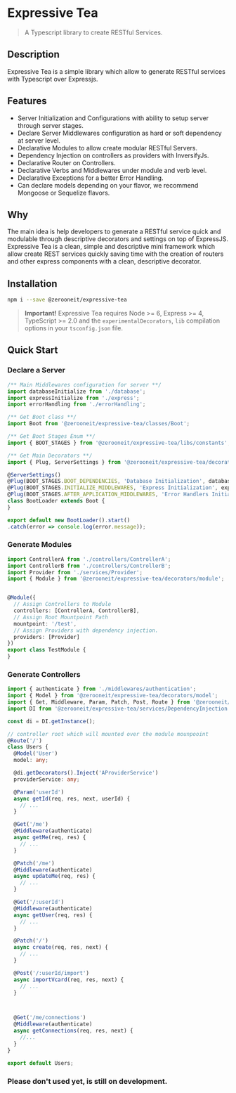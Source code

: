 # Expressive Tea
> A Typescript library to create RESTful Services.

## Description
Expressive Tea is a simple library which allow to generate RESTful services with Typescript over Expressjs.

## Features
* Server Initialization and Configurations with ability to setup server through server stages.
* Declare Server Middlewares configuration as hard or soft dependency at server level.
* Declarative Modules to allow create modular RESTful Servers.
* Dependency Injection on controllers as providers with InversifyJs.
* Declarative Router on Controllers.
* Declarative Verbs and Middlewares under module and verb level.
* Declarative Exceptions for a better Error Handling.
* Can declare models depending on your flavor, we recommend Mongoose or Sequelize flavors.


## Why
The main idea is help developers to generate a RESTful service quick and modulable through descriptive decorators and settings
on top of ExpressJS. Expressive Tea is a clean, simple and descriptive mini framework which allow create REST services quickly
saving time with the creation of routers and other express components with a clean, descriptive decorator.

## Installation
```bash
npm i --save @zerooneit/expressive-tea
```

> **Important!** Expressive Tea requires Node >= 6, Express >= 4, TypeScript >= 2.0 and the `experimentalDecorators`, 
`lib` compilation options in your `tsconfig.json` file.

## Quick Start
### Declare a Server
```typescript
/** Main Middlewares configuration for server **/
import databaseInitialize from './database';
import expressInitialize from './express';
import errorHandling from './errorHandling';

/** Get Boot class **/
import Boot from '@zerooneit/expressive-tea/classes/Boot';

/** Get Boot Stages Enum **/
import { BOOT_STAGES } from '@zerooneit/expressive-tea/libs/constants';

/** Get Main Decorators **/
import { Plug, ServerSettings } from '@zerooneit/expressive-tea/decorators/server';

@ServerSettings()
@Plug(BOOT_STAGES.BOOT_DEPENDENCIES, 'Database Initialization', databaseInitialize, true)
@Plug(BOOT_STAGES.INITIALIZE_MIDDLEWARES, 'Express Initialization', expressInitialize, true)
@Plug(BOOT_STAGES.AFTER_APPLICATION_MIDDLEWARES, 'Error Handlers Initialization', errorHandling, true)
class BootLoader extends Boot {
}

export default new BootLoader().start()
.catch(error => console.log(error.message));
```
### Generate Modules
```typescript
import ControllerA from './controllers/ControllerA';
import ControllerB from './controllers/ControllerB';
import Provider from './services/Provider';
import { Module } from '@zerooneit/expressive-tea/decorators/module';


@Module({
  // Assign Controllers to Module
  controllers: [ControllerA, ControllerB],
  // Assign Root Mountpoint Path
  mountpoint: '/test',
  // Assign Providers with dependency injection.
  providers: [Provider]
})
export class TestModule {
}
```

### Generate Controllers
```typescript
import { authenticate } from './middlewares/authentication';
import { Model } from '@zerooneit/expressive-tea/decorators/model';
import { Get, Middleware, Param, Patch, Post, Route } from '@zerooneit/expressive-tea/decorators/router';
import DI from '@zerooneit/expressive-tea/services/DependencyInjection';

const di = DI.getInstance();

// controller root which will mounted over the module mounpooint
@Route('/')
class Users {
  @Model('User')
  model: any;

  @di.getDecorators().Inject('AProviderService')
  providerService: any;

  @Param('userId')
  async getId(req, res, next, userId) {
    // ...
  }

  @Get('/me')
  @Middleware(authenticate)
  async getMe(req, res) {
    // ...
  }

  @Patch('/me')
  @Middleware(authenticate)
  async updateMe(req, res) {
    // ...
  }

  @Get('/:userId')
  @Middleware(authenticate)
  async getUser(req, res) {
    // ...
  }

  @Patch('/')
  async create(req, res, next) {
    // ...
  }

  @Post('/:userId/import')
  async importVcard(req, res, next) {
    // ...
  }



  @Get('/me/connections')
  @Middleware(authenticate)
  async getConnections(req, res, next) {
    //...
  }
}

export default Users;
```
### Please don't used yet, is still on development.
